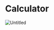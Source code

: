 # Calculator 

![Untitled](https://github.com/Shchuda/Calculator/assets/137898720/2984faf7-61a3-4b6a-af36-653e8051f6c2)

